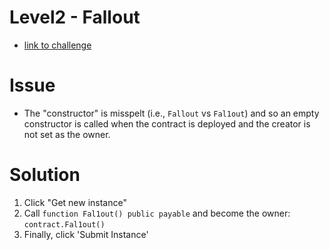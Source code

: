 # Level2 - Fallout

- [link to challenge](https://ethernaut.zeppelin.solutions/level/0x220beee334f1c1f8078352d88bcc4e6165b792f6)

# Issue

- The "constructor" is misspelt (i.e., `Fallout` vs `Fal1out`) and so an empty constructor is called when the contract is deployed and the creator is not set as the owner.

# Solution

1. Click "Get new instance"
1. Call `function Fal1out() public payable` and become the owner: `contract.Fal1out()`
1. Finally, click 'Submit Instance'
